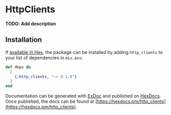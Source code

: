 # HttpClients

**TODO: Add description**

## Installation

If [available in Hex](https://hex.pm/docs/publish), the package can be installed
by adding `http_clients` to your list of dependencies in `mix.exs`:

```elixir
def deps do
  [
    {:http_clients, "~> 0.1.0"}
  ]
end
```

Documentation can be generated with [ExDoc](https://github.com/elixir-lang/ex_doc)
and published on [HexDocs](https://hexdocs.pm). Once published, the docs can
be found at [https://hexdocs.pm/http_clients](https://hexdocs.pm/http_clients).


